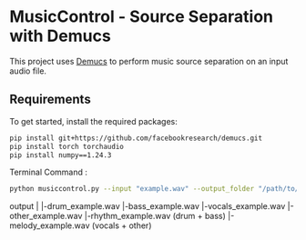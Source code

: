 # MusicControl - Source Separation with Demucs

This project uses [Demucs](https://github.com/facebookresearch/demucs) to perform music source separation on an input audio file.

## Requirements

To get started, install the required packages:

```bash
pip install git+https://github.com/facebookresearch/demucs.git
pip install torch torchaudio
pip install numpy==1.24.3
```

Terminal Command :
```bash
python musiccontrol.py --input "example.wav" --output_folder "/path/to/output"
```


output
|
|-drum_example.wav
|-bass_example.wav
|-vocals_example.wav
|-other_example.wav
|-rhythm_example.wav (drum + bass)
|-melody_example.wav (vocals + other)
 
